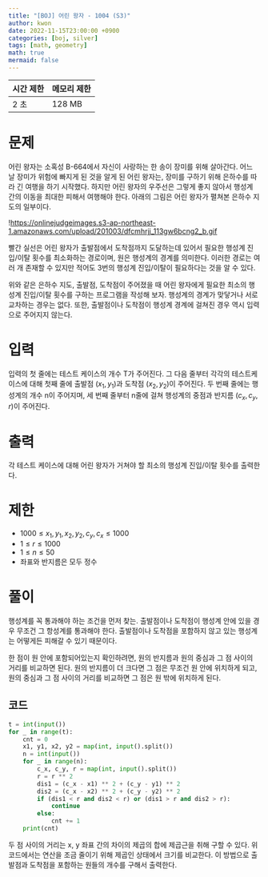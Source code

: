 ```yaml
---
title: "[BOJ] 어린 왕자 - 1004 (S3)"
author: kwon
date: 2022-11-15T23:00:00 +0900
categories: [boj, silver]
tags: [math, geometry]
math: true
mermaid: false
---
```


| 시간 제한 | 메모리 제한 |
| --- | --- |
| 2 초 | 128 MB |

# 문제

어린 왕자는 소혹성 B-664에서 자신이 사랑하는 한 송이 장미를 위해 살아간다. 어느 날 장미가 위험에 빠지게 된 것을 알게 된 어린 왕자는, 장미를 구하기 위해 은하수를 따라 긴 여행을 하기 시작했다. 하지만 어린 왕자의 우주선은 그렇게 좋지 않아서 행성계 간의 이동을 최대한 피해서 여행해야 한다. 아래의 그림은 어린 왕자가 펼쳐본 은하수 지도의 일부이다.

!https://onlinejudgeimages.s3-ap-northeast-1.amazonaws.com/upload/201003/dfcmhrjj_113gw6bcng2_b.gif

빨간 실선은 어린 왕자가 출발점에서 도착점까지 도달하는데 있어서 필요한 행성계 진입/이탈 횟수를 최소화하는 경로이며, 원은 행성계의 경계를 의미한다. 이러한 경로는 여러 개 존재할 수 있지만 적어도 3번의 행성계 진입/이탈이 필요하다는 것을 알 수 있다.

위와 같은 은하수 지도, 출발점, 도착점이 주어졌을 때 어린 왕자에게 필요한 최소의 행성계 진입/이탈 횟수를 구하는 프로그램을 작성해 보자. 행성계의 경계가 맞닿거나 서로 교차하는 경우는 없다. 또한, 출발점이나 도착점이 행성계 경계에 걸쳐진 경우 역시 입력으로 주어지지 않는다.

# 입력

입력의 첫 줄에는 테스트 케이스의 개수 T가 주어진다. 그 다음 줄부터 각각의 테스트케이스에 대해 첫째 줄에 출발점 $(x_1, y_1)$과 도착점 $(x_2, y_2)$이 주어진다. 두 번째 줄에는 행성계의 개수 n이 주어지며, 세 번째 줄부터 n줄에 걸쳐 행성계의 중점과 반지름 $(c_x, c_y, r)$이 주어진다.

# 출력

각 테스트 케이스에 대해 어린 왕자가 거쳐야 할 최소의 행성계 진입/이탈 횟수를 출력한다.

# 제한

- $1000 ≤ x_1, y_1, x_2, y_2, c_y, c_x ≤ 1000$
- $1 ≤ r ≤ 1000$
- $1 ≤ n ≤ 50$
- 좌표와 반지름은 모두 정수

# 풀이

행성계를 꼭 통과해야 하는 조건을 먼저 찾는. 출발점이나 도착점이 행성계 안에 있을 경우 무조건 그 항성계를 통과해야 한다. 출발점이나 도착점을 포함하지 않고 있는 행성계는 어떻게든 피해갈 수 있기 때문이다.

한 점이 원 안에 포함되어있는지 확인하려면, 원의 반지름과 원의 중심과 그 점 사이의 거리를 비교하면 된다. 원의 반지름이 더 크다면 그 점은 무조건 원 안에 위치하게 되고, 원의 중심과 그 점 사이의 거리를 비교하면 그 점은 원 밖에 위치하게 된다.

## 코드

```python
t = int(input())
for _ in range(t):
    cnt = 0
    x1, y1, x2, y2 = map(int, input().split())
    n = int(input())
    for _ in range(n):
        c_x, c_y, r = map(int, input().split())
        r = r ** 2
        dis1 = (c_x - x1) ** 2 + (c_y - y1) ** 2
        dis2 = (c_x - x2) ** 2 + (c_y - y2) ** 2
        if (dis1 < r and dis2 < r) or (dis1 > r and dis2 > r):
            continue
        else:
            cnt += 1
    print(cnt)
```

두 점 사이의 거리는 x, y 좌표 간의 차이의 제곱의 합에 제곱근을 취해 구할 수 있다. 위 코드에서는 연산을 조금 줄이기 위해 제곱인 상태에서 크기를 비교한다. 이 방법으로 출발점과 도착점을 포함하는 원들의 개수를 구해서 출력한다.